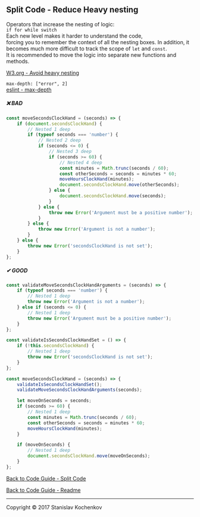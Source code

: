 ## Split Code - Reduce Heavy nesting

Operators that increase the nesting of logic:  
`if for while switch`  
Each new level makes it harder to understand the code,  
forcing you to remember the context of all the nesting boxes.
In addition, it becomes much more difficult to track the scope of `let` and `const`.  
It is recommended to move the logic into separate new functions and methods.

[W3.org - Avoid heavy nesting](https://www.w3.org/wiki/JavaScript_best_practices#Avoid_heavy_nesting)

`max-depth: ["error", 2]`  
[eslint - max-depth](https://eslint.org/docs/latest/rules/max-depth)

##### ❌ BAD

```javascript
const moveSecondsСlockHand = (seconds) => {
    if (document.secondsСlockHand) {
        // Nested 1 deep
        if (typeof seconds === 'number') {
            // Nested 2 deep
            if (seconds <= 0) {
                // Nested 3 deep
                if (seconds >= 60) {
                    // Nested 4 deep
                    const minutes = Math.trunc(seconds / 60);
                    const otherSeconds = seconds = minutes * 60;
                    moveHoursСlockHand(minutes);
                    document.secondsСlockHand.move(otherSeconds);
                } else {
                    document.secondsСlockHand.move(seconds);
                }
            } else {
                throw new Error('Argument must be a positive number');
            }
        } else {
            throw new Error('Argument is not a number');
        }
    } else {
        throw new Error('secondsСlockHand is not set');
    }
};
```

##### ✔ GOOD

```javascript
const validateMoveSecondsСlockHandArguments = (seconds) => {
    if (typeof seconds === 'number') {
        // Nested 1 deep
        throw new Error('Argument is not a number');
    } else if (seconds <= 0) {
        // Nested 1 deep
        throw new Error('Argument must be a positive number');
    }
};

const validateIsSecondsСlockHandSet = () => {
    if (!this.secondsСlockHand) {
        // Nested 1 deep
        throw new Error('secondsСlockHand is not set');
    }
};

const moveSecondsСlockHand = (seconds) => {
    validateIsSecondsСlockHandSet();
    validateMoveSecondsСlockHandArguments(seconds);

    let moveOnSeconds = seconds;
    if (seconds >= 60) {
        // Nested 1 deep
        const minutes = Math.trunc(seconds / 60);
        const otherSeconds = seconds = minutes * 60;
        moveHoursСlockHand(minutes);
    }

    if (moveOnSeconds) {
        // Nested 1 deep
        document.secondsСlockHand.move(moveOnSeconds);
    }
};
```

[Back to Code Guide - Split Code](https://github.com/UserBug/codeGuide/tree/v2/docs/splitCode/index.md)

[Back to Code Guide - Readme](https://github.com/UserBug/codeGuide/tree/v2)

---
Copyright © 2017 Stanislav Kochenkov 